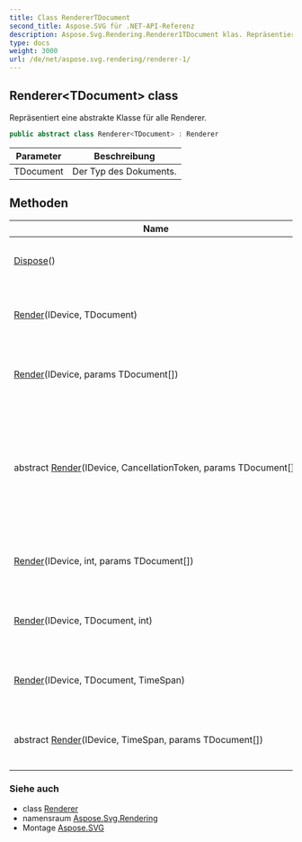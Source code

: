 ```yaml
---
title: Class RendererTDocument
second_title: Aspose.SVG für .NET-API-Referenz
description: Aspose.Svg.Rendering.Renderer1TDocument klas. Repräsentiert eine abstrakte Klasse für alle Renderer.
type: docs
weight: 3000
url: /de/net/aspose.svg.rendering/renderer-1/
---
```

## Renderer&lt;TDocument&gt; class

Repräsentiert eine abstrakte Klasse für alle Renderer.

```csharp
public abstract class Renderer<TDocument> : Renderer
```

| Parameter | Beschreibung |
| --- | --- |
| TDocument | Der Typ des Dokuments. |

## Methoden

| Name | Beschreibung |
| --- | --- |
| [Dispose](../../aspose.svg.rendering/renderer/dispose/)() | Gibt nicht verwaltete und – optional – verwaltete Ressourcen frei. |
| [Render](../../aspose.svg.rendering/renderer-1/render/#render_3)(IDevice, TDocument) | Definiert Methode zum Rendern!:TDocument in angegeben[`IDevice`](../idevice/) . |
| [Render](../../aspose.svg.rendering/renderer-1/render/#render_6)(IDevice, params TDocument[]) | Definiert Methode zum Rendern mehrerer!:TDocument s in spezifisch[`IDevice`](../idevice/) . |
| abstract [Render](../../aspose.svg.rendering/renderer-1/render/#render_1)(IDevice, CancellationToken, params TDocument[]) | Definiert eine Methode zum Rendern mehrerer!:TDocument s in eine bestimmte[`IDevice`](../idevice/) , mit einem Abbruchtoken, um den Abbruch des Vorgangs anzufordern. |
| [Render](../../aspose.svg.rendering/renderer-1/render/#render)(IDevice, int, params TDocument[]) | Definiert Methode zum Rendern mehrerer!:TDocument s in spezifisch[`IDevice`](../idevice/) . |
| [Render](../../aspose.svg.rendering/renderer-1/render/#render_4)(IDevice, TDocument, int) | Definiert Methode zum Rendern!:TDocument in angegeben[`IDevice`](../idevice/) . |
| [Render](../../aspose.svg.rendering/renderer-1/render/#render_5)(IDevice, TDocument, TimeSpan) | Definiert Methode zum Rendern!:TDocument in angegeben[`IDevice`](../idevice/) . |
| abstract [Render](../../aspose.svg.rendering/renderer-1/render/#render_2)(IDevice, TimeSpan, params TDocument[]) | Definiert Methode zum Rendern mehrerer!:TDocument s in spezifisch[`IDevice`](../idevice/) . |

### Siehe auch

* class [Renderer](../renderer/)
* namensraum [Aspose.Svg.Rendering](../../aspose.svg.rendering/)
* Montage [Aspose.SVG](../../)


